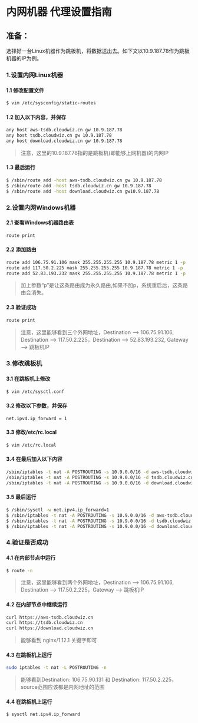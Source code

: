 # 内网机器 代理设置指南

## 准备：
选择好一台Linux机器作为跳板机，将数据送出去。如下文以10.9.187.78作为跳板机器的IP为例。

### 1.设置内网Linux机器

#### 1.1 修改配置文件

```bash
$ vim /etc/sysconfig/static-routes
```

#### 1.2 加入以下内容，并保存
```bash
any host aws-tsdb.cloudwiz.cn gw 10.9.187.78
any host tsdb.cloudwiz.cn gw 10.9.187.78
any host download.cloudwiz.cn gw 10.9.187.78
```
> 注意，这里的10.9.187.78指的是跳板机(即能够上网机器)的内网IP

#### 1.3 最后运行
```bash
$ /sbin/route add -host aws-tsdb.cloudwiz.cn gw 10.9.187.78
$ /sbin/route add -host tsdb.cloudwiz.cn gw 10.9.187.78
$ /sbin/route add -host download.cloudwiz.cn gw10.9.187.78
```

### 2.设置内网Windows机器
#### 2.1 查看Windows机器路由表
```bash
route print
```

#### 2.2 添加路由
```bash
route add 106.75.91.106 mask 255.255.255.255 10.9.187.78 metric 1 -p
route add 117.50.2.225 mask 255.255.255.255 10.9.187.78 metric 1 -p
route add 52.83.193.232 mask 255.255.255.255 10.9.187.78 metric 1 -p
```
> 加上参数“p”是让这条路由成为永久路由,如果不加p，系统重启后，这条路由会消失。

#### 2.3 验证成功
```bash
route print
```
> 注意，这里能够看到三个外网地址，Destination --> 106.75.91.106, Destination --> 117.50.2.225，Destination --> 52.83.193.232, Gateway --> 跳板机IP

### 3.修改跳板机

#### 3.1 在跳板机上修改
```bash
$ vim /etc/sysctl.conf
```

#### 3.2 修改以下参数，并保存
```
net.ipv4.ip_forward = 1
```

#### 3.3 修改/etc/rc.local
```bash
$ vim /etc/rc.local
```

#### 3.4 在最后加入以下内容
```bash
/sbin/iptables -t nat -A POSTROUTING -s 10.9.0.0/16 -d aws-tsdb.cloudwiz.cn -j MASQUERADE
/sbin/iptables -t nat -A POSTROUTING -s 10.9.0.0/16 -d tsdb.cloudwiz.cn -j MASQUERADE
/sbin/iptables -t nat -A POSTROUTING -s 10.9.0.0/16 -d download.cloudwiz.cn -j MASQUERADE
```

#### 3.5 最后运行
```bash
$ /sbin/sysctl -w net.ipv4.ip_forward=1
$ /sbin/iptables -t nat -A POSTROUTING -s 10.9.0.0/16 -d aws-tsdb.cloudwiz.cn -j MASQUERADE
$ /sbin/iptables -t nat -A POSTROUTING -s 10.9.0.0/16 -d tsdb.cloudwiz.cn -j MASQUERADE
$ /sbin/iptables -t nat -A POSTROUTING -s 10.9.0.0/16 -d download.cloudwiz.cn -j MASQUERADE
```

### 4.验证是否成功

#### 4.1 在内部节点中运行
```bash
$ route -n
```
> 注意，这里能够看到两个外网地址，Destination --> 106.75.91.106, Destination --> 117.50.2.225，Gateway --> 跳板机IP

#### 4.2 在内部节点中继续运行
```bash
curl https://aws-tsdb.cloudwiz.cn
curl https://tsdb.cloudwiz.cn
curl https://download.cloudwiz.cn
```
> 能够看到 nginx/1.12.1 关键字即可

#### 4.3 在跳板机上运行
```bash
sudo iptables -t nat -L POSTROUTING -n
```
> 能够看到Destination: 106.75.90.131 和 Destination: 117.50.2.225，source范围应该都是内网地址的范围

#### 4.4 在跳板机上运行
```bash
$ sysctl net.ipv4.ip_forward
```
